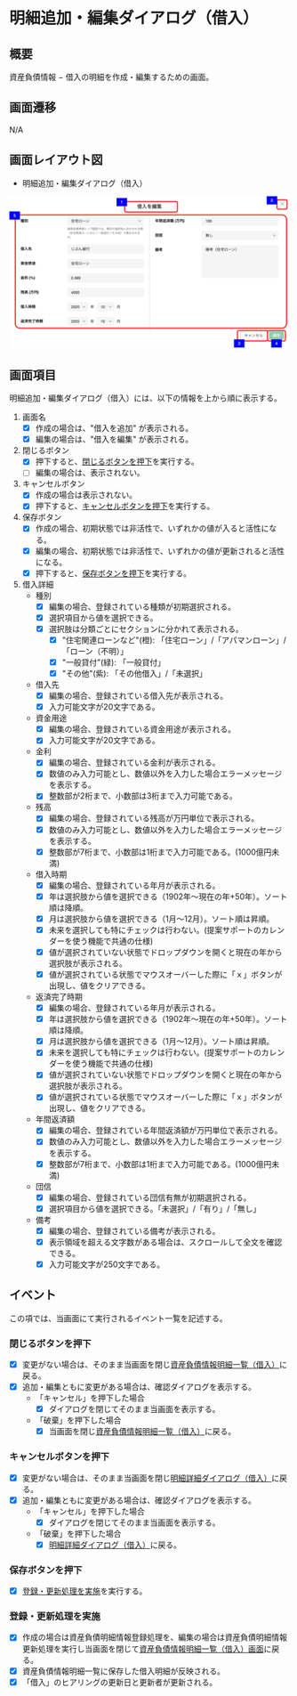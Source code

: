 # 明細追加・編集ダイアログ（借入）

## 概要

資産負債情報 − 借入の明細を作成・編集するための画面。

## 画面遷移

N/A

## 画面レイアウト図

- 明細追加・編集ダイアログ（借入）

![明細追加・編集ダイアログ（借入）](./images/明細追加・編集ダイアログ（借入）.drawio.png)

## 画面項目

明細追加・編集ダイアログ（借入）には、以下の情報を上から順に表示する。


1. 画面名
    - [x] 作成の場合は、"借入を追加" が表示される。
    - [x] 編集の場合は、"借入を編集" が表示される。
2. 閉じるボタン
    - [x] 押下すると、[閉じるボタンを押下](#閉じるボタンを押下)を実行する。
    - [ ] 編集の場合は、表示されない。
3. キャンセルボタン
    - [x] 作成の場合は表示されない。
    - [x] 押下すると、[キャンセルボタンを押下](#キャンセルボタンを押下)を実行する。
4. 保存ボタン
    - [x] 作成の場合、初期状態では非活性で、いずれかの値が入ると活性になる。
    - [x] 編集の場合、初期状態では非活性で、いずれかの値が更新されると活性になる。
    - [x] 押下すると、[保存ボタンを押下](#保存ボタンを押下)を実行する。
5. 借入詳細
    - 種別
        - [x] 編集の場合、登録されている種類が初期選択される。
        - [x] 選択項目から値を選択できる。
        - [x] 選択肢は分類ごとにセクションに分かれて表示される。
            - [x] "住宅関連ローンなど"(橙): 「住宅ローン」/「アパマンローン」/「ローン（不明）」
            - [x] "一般貸付"(緑): 「一般貸付」
            - [x]  "その他"(紫): 「その他借入」/「未選択」
    - 借入先
        - [x] 編集の場合、登録されている借入先が表示される。
        - [x] 入力可能文字が20文字である。
    - 資金用途
        - [x] 編集の場合、登録されている資金用途が表示される。
        - [x] 入力可能文字が20文字である。
    - 金利
        - [x] 編集の場合、登録されている金利が表示される。
        - [x] 数値のみ入力可能とし、数値以外を入力した場合エラーメッセージを表示する。
        - [x] 整数部が2桁まで、小数部は3桁まで入力可能である。
    - 残高
        - [x] 編集の場合、登録されている残高が万円単位で表示される。
        - [x] 数値のみ入力可能とし、数値以外を入力した場合エラーメッセージを表示する。
        - [x] 整数部が7桁まで、小数部は1桁まで入力可能である。(1000億円未満)
    - 借入時期
        - [x] 編集の場合、登録されている年月が表示される。
        - [x] 年は選択肢から値を選択できる（1902年〜現在の年+50年）。ソート順は降順。
        - [x] 月は選択肢から値を選択できる（1月〜12月）。ソート順は昇順。
        - [x] 未来を選択しても特にチェックは行わない。(提案サポートのカレンダーを使う機能で共通の仕様)
        - [x] 値が選択されていない状態でドロップダウンを開くと現在の年から選択肢が表示される。
        - [x] 値が選択されている状態でマウスオーバーした際に「ｘ」ボタンが出現し、値をクリアできる。
    - 返済完了時期
        - [x] 編集の場合、登録されている年月が表示される。
        - [x] 年は選択肢から値を選択できる（1902年〜現在の年+50年）。ソート順は降順。
        - [x] 月は選択肢から値を選択できる（1月〜12月）。ソート順は昇順。
        - [x] 未来を選択しても特にチェックは行わない。(提案サポートのカレンダーを使う機能で共通の仕様)
        - [x] 値が選択されていない状態でドロップダウンを開くと現在の年から選択肢が表示される。
        - [x] 値が選択されている状態でマウスオーバーした際に「ｘ」ボタンが出現し、値をクリアできる。
    - 年間返済額
        - [x] 編集の場合、登録されている年間返済額が万円単位で表示される。
        - [x] 数値のみ入力可能とし、数値以外を入力した場合エラーメッセージを表示する。
        - [x] 整数部が7桁まで、小数部は1桁まで入力可能である。(1000億円未満)
    - 団信
        - [x] 編集の場合、登録されている団信有無が初期選択される。
        - [x] 選択項目から値を選択できる。「未選択」/「有り」/「無し」
    - 備考
        - [x] 編集の場合、登録されている備考が表示される。
        - [x] 表示領域を超える文字数がある場合は、スクロールして全文を確認できる。
        - [x] 入力可能文字が250文字である。

## イベント

この項では、当画面にて実行されるイベント一覧を記述する。

### 閉じるボタンを押下

- [x] 変更がない場合は、そのまま当画面を閉じ[資産負債情報明細一覧（借入）](./資産負債情報明細一覧（借入）.md)に戻る。
- [x] 追加・編集ともに変更がある場合は、確認ダイアログを表示する。
  - 「キャンセル」を押下した場合
    - [x] ダイアログを閉じてそのまま当画面を表示する。
  - 「破棄」を押下した場合
    - [x] 当画面を閉じ[資産負債情報明細一覧（借入）](./資産負債情報明細一覧（借入）.md)に戻る。

### キャンセルボタンを押下

- [x] 変更がない場合は、そのまま当画面を閉じ[明細詳細ダイアログ（借入）](./明細詳細ダイアログ（借入）.md)に戻る。
- [x] 追加・編集ともに変更がある場合は、確認ダイアログを表示する。
  - 「キャンセル」を押下した場合
    - [x] ダイアログを閉じてそのまま当画面を表示する。
  - 「破棄」を押下した場合
    - [x] [明細詳細ダイアログ（借入）](./明細詳細ダイアログ（借入）.md)に戻る。

### 保存ボタンを押下

- [x] [登録・更新処理を実施](#登録・更新処理を実施)を実行する。

### 登録・更新処理を実施

- [x] 作成の場合は資産負債明細情報登録処理を、編集の場合は資産負債明細情報更新処理を実行し当画面を閉じて[資産負債情報明細一覧（借入）画面](資産負債情報明細一覧（借入）.md)に戻る。
- [x] 資産負債情報明細一覧に保存した借入明細が反映される。
- [x] 「借入」のヒアリングの更新日と更新者が更新される。
